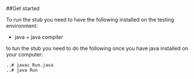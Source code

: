 ##Get started

To run the stub you need to have the following installed on the testing environment:
* java + java compiler

to tun the stub you need to do the following once you have java installed on your computer:
```
..# javac Run.java
..# java Run
```
